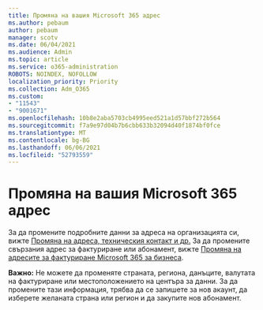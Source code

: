 ```yaml
---
title: Промяна на вашия Microsoft 365 адрес
ms.author: pebaum
author: pebaum
manager: scotv
ms.date: 06/04/2021
ms.audience: Admin
ms.topic: article
ms.service: o365-administration
ROBOTS: NOINDEX, NOFOLLOW
localization_priority: Priority
ms.collection: Adm_O365
ms.custom:
- "11543"
- "9001671"
ms.openlocfilehash: 10b8e2aba5703cb4995eed521a1d57bbf272b564
ms.sourcegitcommit: f7a9e97d04b7b6cbb633b32094d40f1874bf0fce
ms.translationtype: MT
ms.contentlocale: bg-BG
ms.lasthandoff: 06/06/2021
ms.locfileid: "52793559"
---
```

# <a name="change-your-microsoft-365-address"></a>Промяна на вашия Microsoft 365 адрес

За да промените подробните данни за адреса на организацията си, вижте [Промяна на адреса, техническия контакт и др.](/microsoft-365/admin/manage/change-address-contact-and-more) За да промените свързания адрес за фактуриране или абонамент, вижте [Промяна на адресите за фактуриране Microsoft 365 за бизнеса](/microsoft-365/commerce/billing-and-payments/change-your-billing-addresses). 

**Важно:** Не можете да променяте страната, региона, данъците, валутата на фактуриране или местоположението на центъра за данни. За да промените тази информация, трябва да се запишете за нов акаунт, да изберете желаната страна или регион и да закупите нов абонамент. 